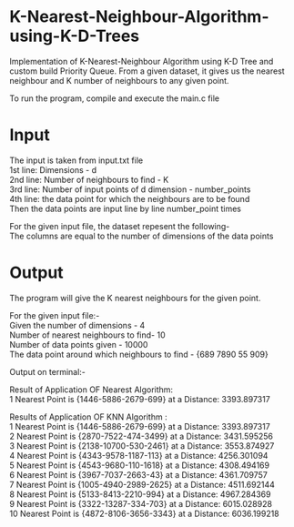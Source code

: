 # K-Nearest-Neighbour-Algorithm-using-K-D-Trees
Implementation of K-Nearest-Neighbour Algorithm using K-D Tree and custom build Priority Queue. From a given dataset, it gives us the nearest neighbour and K number of neighbours to any given point.

To run the program, compile and execute the main.c file

# Input
The input is taken from input.txt file<br>
1st line: Dimensions - d<br>
2nd line: Number of neighbours to find - K<br>
3rd line: Number of input points of d dimension - number_points<br>
4th line: the data point for which the neighbours are to be found <br>
Then the data points are input line by line number_point times<br>

For the given input file, the dataset repesent the following-<br>
The columns are equal to the number of dimensions of the data points

# Output
The program will give the K nearest neighbours for the given point.

For the given input file:-<br>
Given the number of dimensions - 4<br>
Number of nearest neighbours to find- 10<br>
Number of data points given - 10000<br>
The data point around which neighbours to find - {689 7890 55 909}<br>

Output on terminal:-<br>

Result of Application OF Nearest Algorithm:<br>
1 Nearest Point is {1446-5886-2679-699} at a Distance: 3393.897317 <br>


Results of Application OF KNN Algorithm :<br>
1 Nearest Point is {1446-5886-2679-699} at a Distance: 3393.897317 <br>
2 Nearest Point is {2870-7522-474-3499} at a Distance: 3431.595256 <br>
3 Nearest Point is {2138-10700-530-2461} at a Distance: 3553.874927<br>
4 Nearest Point is {4343-9578-1187-113} at a Distance: 4256.301094 <br>
5 Nearest Point is {4543-9680-110-1618} at a Distance: 4308.494169 <br>
6 Nearest Point is {3967-7037-2663-43} at a Distance: 4361.709757  <br>
7 Nearest Point is {1005-4940-2989-2625} at a Distance: 4511.692144<br>
8 Nearest Point is {5133-8413-2210-994} at a Distance: 4967.284369  <br>
9 Nearest Point is {3322-13287-334-703} at a Distance: 6015.028928  <br>
10 Nearest Point is {4872-8106-3656-3343} at a Distance: 6036.199218<br>

